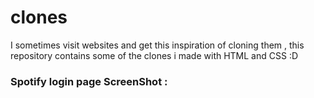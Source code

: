 # clones
I sometimes visit websites and get this inspiration of cloning them , this repository contains some of the clones i made with HTML and CSS :D

### Spotify login page ScreenShot :
